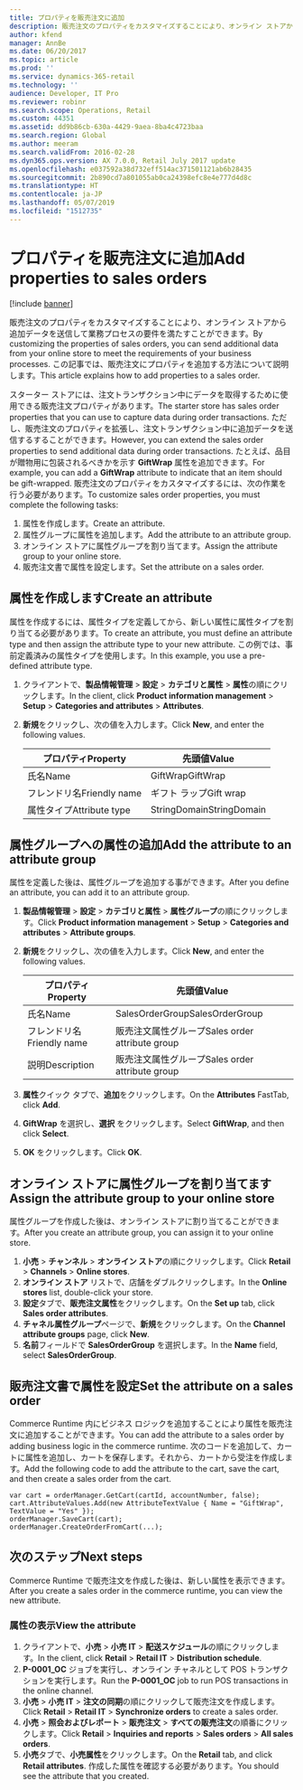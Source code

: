 ```yaml
---
title: プロパティを販売注文に追加
description: 販売注文のプロパティをカスタマイズすることにより、オンライン ストアから追加データを送信して業務プロセスの要件を満たすことができます。 この記事では、販売注文にプロパティを追加する方法について説明します。
author: kfend
manager: AnnBe
ms.date: 06/20/2017
ms.topic: article
ms.prod: ''
ms.service: dynamics-365-retail
ms.technology: ''
audience: Developer, IT Pro
ms.reviewer: robinr
ms.search.scope: Operations, Retail
ms.custom: 44351
ms.assetid: dd9b86cb-630a-4429-9aea-8ba4c4723baa
ms.search.region: Global
ms.author: meeram
ms.search.validFrom: 2016-02-28
ms.dyn365.ops.version: AX 7.0.0, Retail July 2017 update
ms.openlocfilehash: e037592a38d732eff514ac371501121ab6b28435
ms.sourcegitcommit: 2b890cd7a801055ab0ca24398efc8e4e777d4d8c
ms.translationtype: HT
ms.contentlocale: ja-JP
ms.lasthandoff: 05/07/2019
ms.locfileid: "1512735"
---
```

# <a name="add-properties-to-sales-orders"></a><span data-ttu-id="b9130-104">プロパティを販売注文に追加</span><span class="sxs-lookup"><span data-stu-id="b9130-104">Add properties to sales orders</span></span>

[!include [banner](../includes/banner.md)]

<span data-ttu-id="b9130-105">販売注文のプロパティをカスタマイズすることにより、オンライン ストアから追加データを送信して業務プロセスの要件を満たすことができます。</span><span class="sxs-lookup"><span data-stu-id="b9130-105">By customizing the properties of sales orders, you can send additional data from your online store to meet the requirements of your business processes.</span></span> <span data-ttu-id="b9130-106">この記事では、販売注文にプロパティを追加する方法について説明します。</span><span class="sxs-lookup"><span data-stu-id="b9130-106">This article explains how to add properties to a sales order.</span></span>

<span data-ttu-id="b9130-107">スターター ストアには、注文トランザクション中にデータを取得するために使用できる販売注文プロパティがあります。</span><span class="sxs-lookup"><span data-stu-id="b9130-107">The starter store has sales order properties that you can use to capture data during order transactions.</span></span> <span data-ttu-id="b9130-108">ただし、販売注文のプロパティを拡張し、注文トランザクション中に追加データを送信するすることができます。</span><span class="sxs-lookup"><span data-stu-id="b9130-108">However, you can extend the sales order properties to send additional data during order transactions.</span></span> <span data-ttu-id="b9130-109">たとえば、品目が贈物用に包装されるべきかを示す **GiftWrap** 属性を追加できます。</span><span class="sxs-lookup"><span data-stu-id="b9130-109">For example, you can add a **GiftWrap** attribute to indicate that an item should be gift-wrapped.</span></span> <span data-ttu-id="b9130-110">販売注文のプロパティをカスタマイズするには、次の作業を行う必要があります。</span><span class="sxs-lookup"><span data-stu-id="b9130-110">To customize sales order properties, you must complete the following tasks:</span></span>

1.  <span data-ttu-id="b9130-111">属性を作成します。</span><span class="sxs-lookup"><span data-stu-id="b9130-111">Create an attribute.</span></span>
2.  <span data-ttu-id="b9130-112">属性グループに属性を追加します。</span><span class="sxs-lookup"><span data-stu-id="b9130-112">Add the attribute to an attribute group.</span></span>
3.  <span data-ttu-id="b9130-113">オンライン ストアに属性グループを割り当てます。</span><span class="sxs-lookup"><span data-stu-id="b9130-113">Assign the attribute group to your online store.</span></span>
4.  <span data-ttu-id="b9130-114">販売注文書で属性を設定します。</span><span class="sxs-lookup"><span data-stu-id="b9130-114">Set the attribute on a sales order.</span></span>

## <a name="create-an-attribute"></a><span data-ttu-id="b9130-115">属性を作成します</span><span class="sxs-lookup"><span data-stu-id="b9130-115">Create an attribute</span></span>
<span data-ttu-id="b9130-116">属性を作成するには、属性タイプを定義してから、新しい属性に属性タイプを割り当てる必要があります。</span><span class="sxs-lookup"><span data-stu-id="b9130-116">To create an attribute, you must define an attribute type and then assign the attribute type to your new attribute.</span></span> <span data-ttu-id="b9130-117">この例では、事前定義済みの属性タイプを使用します。</span><span class="sxs-lookup"><span data-stu-id="b9130-117">In this example, you use a pre-defined attribute type.</span></span>

1.  <span data-ttu-id="b9130-118">クライアントで、**製品情報管理** &gt; **設定** &gt; **カテゴリと属性** &gt; **属性**の順にクリックします。</span><span class="sxs-lookup"><span data-stu-id="b9130-118">In the client, click **Product information management** &gt; **Setup** &gt; **Categories and attributes** &gt; **Attributes**.</span></span>
2.  <span data-ttu-id="b9130-119">**新規**をクリックし、次の値を入力します。</span><span class="sxs-lookup"><span data-stu-id="b9130-119">Click **New**, and enter the following values.</span></span>

    | <span data-ttu-id="b9130-120">プロパティ</span><span class="sxs-lookup"><span data-stu-id="b9130-120">Property</span></span>       | <span data-ttu-id="b9130-121">先頭値</span><span class="sxs-lookup"><span data-stu-id="b9130-121">Value</span></span>        |
    |----------------|--------------|
    | <span data-ttu-id="b9130-122">氏名</span><span class="sxs-lookup"><span data-stu-id="b9130-122">Name</span></span>           | <span data-ttu-id="b9130-123">GiftWrap</span><span class="sxs-lookup"><span data-stu-id="b9130-123">GiftWrap</span></span>     |
    | <span data-ttu-id="b9130-124">フレンドリ名</span><span class="sxs-lookup"><span data-stu-id="b9130-124">Friendly name</span></span>  | <span data-ttu-id="b9130-125">ギフト ラップ</span><span class="sxs-lookup"><span data-stu-id="b9130-125">Gift wrap</span></span>    |
    | <span data-ttu-id="b9130-126">属性タイプ</span><span class="sxs-lookup"><span data-stu-id="b9130-126">Attribute type</span></span> | <span data-ttu-id="b9130-127">StringDomain</span><span class="sxs-lookup"><span data-stu-id="b9130-127">StringDomain</span></span> |

## <a name="add-the-attribute-to-an-attribute-group"></a><span data-ttu-id="b9130-128">属性グループへの属性の追加</span><span class="sxs-lookup"><span data-stu-id="b9130-128">Add the attribute to an attribute group</span></span>
<span data-ttu-id="b9130-129">属性を定義した後は、属性グループを追加する事ができます。</span><span class="sxs-lookup"><span data-stu-id="b9130-129">After you define an attribute, you can add it to an attribute group.</span></span>

1.  <span data-ttu-id="b9130-130">**製品情報管理** &gt; **設定** &gt; **カテゴリと属性** &gt; **属性グループ**の順にクリックします。</span><span class="sxs-lookup"><span data-stu-id="b9130-130">Click **Product information management** &gt; **Setup** &gt; **Categories and attributes** &gt; **Attribute groups**.</span></span>
2.  <span data-ttu-id="b9130-131">**新規**をクリックし、次の値を入力します。</span><span class="sxs-lookup"><span data-stu-id="b9130-131">Click **New**, and enter the following values.</span></span>

    | <span data-ttu-id="b9130-132">プロパティ</span><span class="sxs-lookup"><span data-stu-id="b9130-132">Property</span></span>      | <span data-ttu-id="b9130-133">先頭値</span><span class="sxs-lookup"><span data-stu-id="b9130-133">Value</span></span>                       |
    |---------------|-----------------------------|
    | <span data-ttu-id="b9130-134">氏名</span><span class="sxs-lookup"><span data-stu-id="b9130-134">Name</span></span>          | <span data-ttu-id="b9130-135">SalesOrderGroup</span><span class="sxs-lookup"><span data-stu-id="b9130-135">SalesOrderGroup</span></span>             |
    | <span data-ttu-id="b9130-136">フレンドリ名</span><span class="sxs-lookup"><span data-stu-id="b9130-136">Friendly name</span></span> | <span data-ttu-id="b9130-137">販売注文属性グループ</span><span class="sxs-lookup"><span data-stu-id="b9130-137">Sales order attribute group</span></span> |
    | <span data-ttu-id="b9130-138">説明</span><span class="sxs-lookup"><span data-stu-id="b9130-138">Description</span></span>   | <span data-ttu-id="b9130-139">販売注文属性グループ</span><span class="sxs-lookup"><span data-stu-id="b9130-139">Sales order attribute group</span></span> |

3.  <span data-ttu-id="b9130-140">**属性**クイック タブで、**追加**をクリックします。</span><span class="sxs-lookup"><span data-stu-id="b9130-140">On the **Attributes** FastTab, click **Add**.</span></span>
4.  <span data-ttu-id="b9130-141">**GiftWrap** を選択し、**選択** をクリックします。</span><span class="sxs-lookup"><span data-stu-id="b9130-141">Select **GiftWrap**, and then click **Select**.</span></span>
5.  <span data-ttu-id="b9130-142">**OK** をクリックします。</span><span class="sxs-lookup"><span data-stu-id="b9130-142">Click **OK**.</span></span>

## <a name="assign-the-attribute-group-to-your-online-store"></a><span data-ttu-id="b9130-143">オンライン ストアに属性グループを割り当てます</span><span class="sxs-lookup"><span data-stu-id="b9130-143">Assign the attribute group to your online store</span></span>
<span data-ttu-id="b9130-144">属性グループを作成した後は、オンライン ストアに割り当てることができます。</span><span class="sxs-lookup"><span data-stu-id="b9130-144">After you create an attribute group, you can assign it to your online store.</span></span>

1.  <span data-ttu-id="b9130-145">**小売** &gt; **チャンネル** &gt; **オンライン ストア**の順にクリックします。</span><span class="sxs-lookup"><span data-stu-id="b9130-145">Click **Retail** &gt; **Channels** &gt; **Online stores**.</span></span>
2.  <span data-ttu-id="b9130-146">**オンライン ストア** リストで、店舗をダブルクリックします。</span><span class="sxs-lookup"><span data-stu-id="b9130-146">In the **Online stores** list, double-click your store.</span></span>
3.  <span data-ttu-id="b9130-147">**設定**タブで、**販売注文属性**をクリックします。</span><span class="sxs-lookup"><span data-stu-id="b9130-147">On the **Set up** tab, click **Sales order attributes**.</span></span>
4.  <span data-ttu-id="b9130-148">**チャネル属性グループ**ページで、**新規**をクリックします。</span><span class="sxs-lookup"><span data-stu-id="b9130-148">On the **Channel attribute groups** page, click **New**.</span></span>
5.  <span data-ttu-id="b9130-149">**名前**フィールドで **SalesOrderGroup** を選択します。</span><span class="sxs-lookup"><span data-stu-id="b9130-149">In the **Name** field, select **SalesOrderGroup**.</span></span>

## <a name="set-the-attribute-on-a-sales-order"></a><span data-ttu-id="b9130-150">販売注文書で属性を設定</span><span class="sxs-lookup"><span data-stu-id="b9130-150">Set the attribute on a sales order</span></span>
<span data-ttu-id="b9130-151">Commerce Runtime 内にビジネス ロジックを追加することにより属性を販売注文に追加することができます。</span><span class="sxs-lookup"><span data-stu-id="b9130-151">You can add the attribute to a sales order by adding business logic in the commerce runtime.</span></span> <span data-ttu-id="b9130-152">次のコードを追加して、カートに属性を追加し、カートを保存します。それから、カートから受注を作成します。</span><span class="sxs-lookup"><span data-stu-id="b9130-152">Add the following code to add the attribute to the cart, save the cart, and then create a sales order from the cart.</span></span>

    var cart = orderManager.GetCart(cartId, accountNumber, false);
    cart.AttributeValues.Add(new AttributeTextValue { Name = "GiftWrap", TextValue = "Yes" });
    orderManager.SaveCart(cart);
    orderManager.CreateOrderFromCart(...);

## <a name="next-steps"></a><span data-ttu-id="b9130-153">次のステップ</span><span class="sxs-lookup"><span data-stu-id="b9130-153">Next steps</span></span>
<span data-ttu-id="b9130-154">Commerce Runtime で販売注文を作成した後は、新しい属性を表示できます。</span><span class="sxs-lookup"><span data-stu-id="b9130-154">After you create a sales order in the commerce runtime, you can view the new attribute.</span></span>

### <a name="view-the-attribute"></a><span data-ttu-id="b9130-155">属性の表示</span><span class="sxs-lookup"><span data-stu-id="b9130-155">View the attribute</span></span>

1.  <span data-ttu-id="b9130-156">クライアントで、**小売** &gt; **小売 IT** &gt; **配送スケジュール**の順にクリックします。</span><span class="sxs-lookup"><span data-stu-id="b9130-156">In the client, click **Retail** &gt; **Retail IT** &gt; **Distribution schedule**.</span></span>
2.  <span data-ttu-id="b9130-157">**P-0001\_OC** ジョブを実行し、オンライン チャネルとして POS トランザクションを実行します。</span><span class="sxs-lookup"><span data-stu-id="b9130-157">Run the **P-0001\_OC** job to run POS transactions in the online channel.</span></span>
3.  <span data-ttu-id="b9130-158">**小売** &gt; **小売 IT** &gt; **注文の同期**の順にクリックして販売注文を作成します。</span><span class="sxs-lookup"><span data-stu-id="b9130-158">Click **Retail** &gt; **Retail IT** &gt; **Synchronize orders** to create a sales order.</span></span>
4.  <span data-ttu-id="b9130-159">**小売** &gt; **照会およびレポート** &gt; **販売注文** &gt; **すべての販売注文**の順番にクリックします。</span><span class="sxs-lookup"><span data-stu-id="b9130-159">Click **Retail** &gt; **Inquiries and reports** &gt; **Sales orders** &gt; **All sales orders**.</span></span>
5.  <span data-ttu-id="b9130-160">**小売**タブで、**小売属性**をクリックします。</span><span class="sxs-lookup"><span data-stu-id="b9130-160">On the **Retail** tab, and click **Retail attributes**.</span></span> <span data-ttu-id="b9130-161">作成した属性を確認する必要があります。</span><span class="sxs-lookup"><span data-stu-id="b9130-161">You should see the attribute that you created.</span></span>




